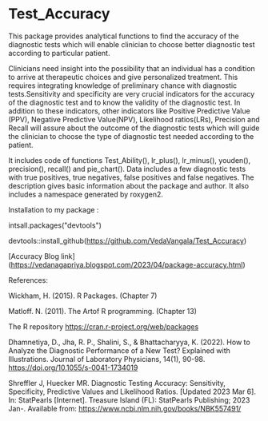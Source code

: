 # Test_Accuracy
This package provides analytical functions to find the accuracy of the diagnostic tests which will enable clinician to choose better diagnostic test according to particular patient.

Clinicians need insight into the possibility that an individual has a condition to arrive at therapeutic choices and give personalized treatment. This requires integrating knowledge of preliminary chance with diagnostic tests.Sensitivity and specificity are very crucial indicators for the accuracy of the diagnostic test and to know the validity of the diagnostic test. In addition to these indicators, other indicators like Positive Predictive Value (PPV), Negative Predictive Value(NPV), Likelihood ratios(LRs), Precision and Recall will assure about the outcome of the diagnostic tests which will guide the clinician to choose the type of diagnostic test needed according to the patient.

It includes code of functions Test_Ability(), lr_plus(), lr_minus(), youden(), precision(), recall() and pie_chart(). Data includes a few diagnostic tests with true positives, true negatives, false positives and false negatives. The description gives basic information about the package and author. It also includes a namespace generated by roxygen2. 

Installation to my package :


intsall.packages("devtools")


devtools::install_github(https://github.com/VedaVangala/Test_Accuracy)


[Accuracy Blog link] (https://vedanagapriya.blogspot.com/2023/04/package-accuracy.html)


References:

Wickham, H. (2015). R Packages. (Chapter 7)

Matloff. N. (2011). The Artof R programming. (Chapter 13)

The R repository https://cran.r-project.org/web/packages

Dhamnetiya, D., Jha, R. P., Shalini, S., & Bhattacharyya, K. (2022). How to Analyze the Diagnostic Performance of a New Test? Explained with Illustrations. Journal of Laboratory Physicians, 14(1), 90-98. https://doi.org/10.1055/s-0041-1734019

Shreffler J, Huecker MR. Diagnostic Testing Accuracy: Sensitivity, Specificity, Predictive Values and Likelihood Ratios. [Updated 2023 Mar 6]. In: StatPearls [Internet]. Treasure Island (FL): StatPearls Publishing; 2023 Jan-. Available from: https://www.ncbi.nlm.nih.gov/books/NBK557491/
